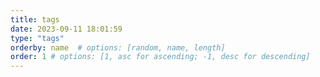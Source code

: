 ```yaml
---
title: tags
date: 2023-09-11 18:01:59
type: "tags"
orderby: name  # options: [random, name, length]
order: 1 # options: [1, asc for ascending; -1, desc for descending]
---
```

